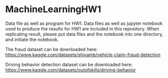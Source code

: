 # MachineLearningHW1
Data file as well as program for HW1.
Data files as well as jupyter notebook used to produce the results for HW1 are included in this repository. 
When replicating result, please put data files and the notebook into one directory, and initiate the notebook. 

The fraud dataset can be downloaded here: https://www.kaggle.com/datasets/shivamb/vehicle-claim-fraud-detection

Driving behavior detection dataset can be downloaded here: https://www.kaggle.com/datasets/outofskills/driving-behavior
